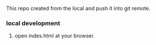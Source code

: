 This repo created from the local and push it into git remote.

### local development

1. open indes.html at your browser.